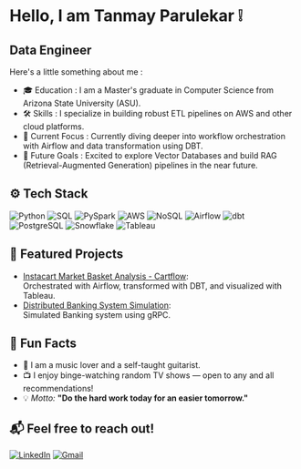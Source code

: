 # Hello, I am Tanmay Parulekar ❕
## Data Engineer


Here's a little something about me :

- 🎓 Education : I am a Master's graduate in Computer Science from Arizona State University (ASU).
- 🛠️ Skills : I specialize in building robust ETL pipelines on AWS and other cloud platforms.
- 🚀 Current Focus : Currently diving deeper into workflow orchestration with Airflow and data transformation using DBT.
- 🧠 Future Goals : Excited to explore Vector Databases and build RAG (Retrieval-Augmented Generation) pipelines in the near future.


## ⚙️ Tech Stack

![Python](https://img.shields.io/badge/-Python-3776AB?style=for-the-badge&logo=python&logoColor=white)
![SQL](https://img.shields.io/badge/-SQL-4479A1?style=for-the-badge&logo=sqlite&logoColor=white)
![PySpark](https://img.shields.io/badge/-PySpark-E25A1C?style=for-the-badge&logo=apachespark&logoColor=white)
![AWS](https://img.shields.io/badge/-AWS-232F3E?style=for-the-badge&logo=amazonaws&logoColor=white)
![NoSQL](https://img.shields.io/badge/-NoSQL-4DB33D?style=for-the-badge&logo=mongodb&logoColor=white)
![Airflow](https://img.shields.io/badge/-Airflow-017CEE?style=for-the-badge&logo=apacheairflow&logoColor=white)
![dbt](https://img.shields.io/badge/-dbt-FF694B?style=for-the-badge&logo=dbt&logoColor=white)
![PostgreSQL](https://img.shields.io/badge/-PostgreSQL-336791?style=for-the-badge&logo=postgresql&logoColor=white)
![Snowflake](https://img.shields.io/badge/-Snowflake-56B9EB?style=for-the-badge&logo=snowflake&logoColor=white)
![Tableau](https://img.shields.io/badge/-Tableau-E97627?style=for-the-badge&logo=tableau&logoColor=white)

## 📂 Featured Projects

- [Instacart Market Basket Analysis - Cartflow](https://github.com/tanmaymp/Cartflow):  
  Orchestrated with Airflow, transformed with DBT, and visualized with Tableau.  
- [Distributed Banking System Simulation](https://github.com/tanmaymp/banking_grpc):  
  Simulated Banking system using gRPC.



## 💬 Fun Facts

- 🎸 I am a music lover and a self-taught guitarist.  
- 📺 I enjoy binge-watching random TV shows — open to any and all recommendations!  
- 💡 *Motto:* **"Do the hard work today for an easier tomorrow."**


## 📬 Feel free to reach out!

[![LinkedIn](https://img.shields.io/badge/LinkedIn-Connect-blue?style=for-the-badge&logo=linkedin&logoColor=white)](https://www.linkedin.com/in/tanmay-parulekar)
[![Gmail](https://img.shields.io/badge/Gmail-Email-red?style=for-the-badge&logo=gmail&logoColor=white)](mailto:tmparulekar@gmail.com)

<!--
**tanmaymp/tanmaymp** is a ✨ _special_ ✨ repository because its `README.md` (this file) appears on your GitHub profile.

Here are some ideas to get you started:

- 🔭 I’m currently working on ...
- 🌱 I’m currently learning ...
- 👯 I’m looking to collaborate on ...
- 🤔 I’m looking for help with ...
- 💬 Ask me about ...
- 📫 How to reach me: ...
- 😄 Pronouns: ...
- ⚡ Fun fact: ...
-->
